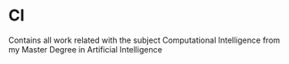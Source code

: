 # CI
Contains all work related with the subject Computational Intelligence from my Master Degree in Artificial Intelligence
